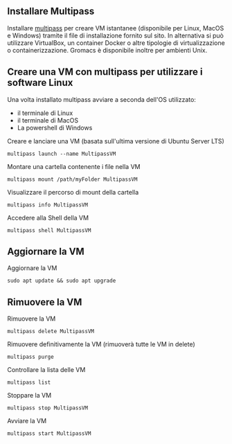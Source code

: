 ## Installare Multipass
Installare [multipass](http://romanysoft.ghttps://multipass.run/ithub.io/MarkdownD/ "Multipass") per creare VM istantanee (disponibile per Linux, MacOS e Windows) tramite il file di installazione fornito sul sito.
In alternativa si può utilizzare VirtualBox, un container Docker o altre tipologie di virtualizzazione o containerizzazione.
Gromacs è disponibile inoltre per ambienti Unix.

## Creare una VM con multipass per utilizzare i software Linux
Una volta installato multipass avviare a seconda dell'OS utilizzato:
- il terminale di Linux
- il terminale di MacOS
- La powershell di Windows

Creare e lanciare una VM (basata sull'ultima versione di Ubuntu Server LTS)

	multipass launch --name MultipassVM

Montare una cartella contenente i file nella VM

	multipass mount /path/myFolder MultipassVM

Visualizzare il percorso di mount della cartella

	multipass info MultipassVM

Accedere alla Shell della VM

	multipass shell MultipassVM

## Aggiornare la VM

Aggiornare la VM

	sudo apt update && sudo apt upgrade

## Rimuovere la VM

Rimuovere la VM

	multipass delete MultipassVM

Rimuovere definitivamente la VM (rimuoverà tutte le VM in delete)

	multipass purge

Controllare la lista delle VM

	multipass list

Stoppare la VM

	multipass stop MultipassVM

Avviare la VM

	multipass start MultipassVM
